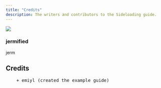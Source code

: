 ```yaml
---
title: "Credits"
description: The writers and contributors to the Sideloading guide.
---
```


<div>
  <div class="credits">
    <div class="user">
      <img src="https://github.com/jermification.png">
    </div>
    <div class="user">
      <h3>jermified</h3>
      <p>jerm</p>
      <a class="social-icon" href="https://discord.com/users/614629735145930768" target="_blank">
        <i class="fab fa-discord"></i>
      </a>
      <a class="social-icon" href="https://github.com/jermification" target="_blank">
        <i class="fab fa-github"></i>
      </a>
    </div>
  </div>
</div>

## Credits

<pre>
    + emiyl (created the example guide)
</pre>

